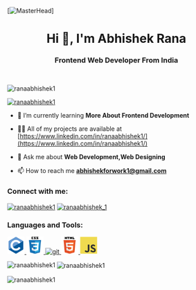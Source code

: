 [![MasterHead](https://i.pinimg.com/originals/81/17/8b/81178b47a8598f0c81c4799f2cdd4057.gif)]

<h1 align="center">Hi 👋, I'm Abhishek Rana</h1>
<h3 align="center">Frontend Web Developer From India</h3>
<img src="https://irfantariq.com/images/banner.gif" alt="">

<p align="left"> <img src="https://komarev.com/ghpvc/?username=ranaabhishek1&label=Profile%20views&color=0e75b6&style=flat" alt="ranaabhishek1" /> </p>

<p align="left"> <a href="https://github.com/ryo-ma/github-profile-trophy"><img src="https://github-profile-trophy.vercel.app/?username=ranaabhishek1" alt="ranaabhishek1" /></a> </p>

- 🌱 I’m currently learning **More About Frontend Development**

- 👨‍💻 All of my projects are available at [https://www.linkedin.com/in/ranaabhishek1/](https://www.linkedin.com/in/ranaabhishek1/)

- 💬 Ask me about **Web Development,Web Designing**

- 📫 How to reach me **abhishekforwork1@gmail.com**

<h3 align="left">Connect with me:</h3>
<p align="left">
<a href="https://linkedin.com/in/ranaabhishek1" target="blank"><img align="center" src="https://raw.githubusercontent.com/rahuldkjain/github-profile-readme-generator/master/src/images/icons/Social/linked-in-alt.svg" alt="ranaabhishek1" height="30" width="40" /></a>
<a href="https://instagram.com/ranaabhishek_1" target="blank"><img align="center" src="https://raw.githubusercontent.com/rahuldkjain/github-profile-readme-generator/master/src/images/icons/Social/instagram.svg" alt="ranaabhishek_1" height="30" width="40" /></a>
</p>

<h3 align="left">Languages and Tools:</h3>
<p align="left"> <a href="https://www.cprogramming.com/" target="_blank" rel="noreferrer"> <img src="https://raw.githubusercontent.com/devicons/devicon/master/icons/c/c-original.svg" alt="c" width="40" height="40"/> </a> <a href="https://www.w3schools.com/css/" target="_blank" rel="noreferrer"> <img src="https://raw.githubusercontent.com/devicons/devicon/master/icons/css3/css3-original-wordmark.svg" alt="css3" width="40" height="40"/> </a> <a href="https://git-scm.com/" target="_blank" rel="noreferrer"> <img src="https://www.vectorlogo.zone/logos/git-scm/git-scm-icon.svg" alt="git" width="40" height="40"/> </a> <a href="https://www.w3.org/html/" target="_blank" rel="noreferrer"> <img src="https://raw.githubusercontent.com/devicons/devicon/master/icons/html5/html5-original-wordmark.svg" alt="html5" width="40" height="40"/> </a> <a href="https://developer.mozilla.org/en-US/docs/Web/JavaScript" target="_blank" rel="noreferrer"> <img src="https://raw.githubusercontent.com/devicons/devicon/master/icons/javascript/javascript-original.svg" alt="javascript" width="40" height="40"/> </a> </p>

<p><img align="left" src="https://github-readme-stats.vercel.app/api/top-langs?username=ranaabhishek1&show_icons=true&locale=en&layout=compact" alt="ranaabhishek1" /></p>

<p>&nbsp;<img align="center" src="https://github-readme-stats.vercel.app/api?username=ranaabhishek1&show_icons=true&locale=en" alt="ranaabhishek1" /></p>

<p><img align="center" src="https://github-readme-streak-stats.herokuapp.com/?user=ranaabhishek1&" alt="ranaabhishek1" /></p>
